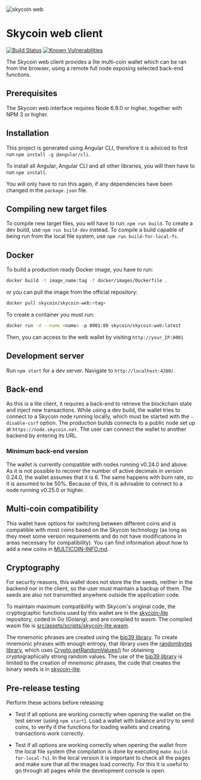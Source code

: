 ![skycoin web](https://user-images.githubusercontent.com/8619106/56056491-f4bd8d80-5d79-11e9-8e55-8ebf2668edac.png)

# Skycoin web client

[![Build Status](https://travis-ci.org/skycoin/skycoin-web.svg?branch=master)](https://travis-ci.org/skycoin/skycoin-web)
[![Known Vulnerabilities](https://snyk.io/test/github/skycoin/skycoin-web/badge.svg)](https://snyk.io/test/github/skycoin/skycoin-web)

The Skycoin web client provides a lite multi-coin wallet which can be ran from the browser, using a remote full node exposing selected back-end functions.

## Prerequisites

The Skycoin web interface requires Node 6.9.0 or higher, together with NPM 3 or higher.

## Installation

This project is generated using Angular CLI, therefore it is adviced to first run `npm install -g @angular/cli`.

To install all Angular, Angular CLI and all other libraries, you will then have to run `npm install`.

You will only have to run this again, if any dependencies have been changed in the `package.json` file.

## Compiling new target files

To compile new target files, you will have to run: `npm run build`. To create a dev build, use `npm run build-dev`
instead. To compile a build capable of being run from the local file system, use `npm run build-for-local-fs`.

## Docker

To build a production ready Docker image, you have to run:

```sh
docker build -t image_name:tag -f docker/images/Dockerfile .
```

or you can pull the image from the official repository:

```sh
docker pull skycoin/skycoin-web:<tag>
```

To create a container you must run:

```sh
docker run -d --name <name> -p 8001:80 skycoin/skycoin-web:latest
```

Then, you can access to the web wallet by visiting `http://your_IP:8001`

## Development server

Run `npm start` for a dev server. Navigate to `http://localhost:4200/`.

## Back-end

As this is a lite client, it requires a back-end to retrieve the blockchain state and inject new transactions. While using
a dev build, the wallet tries to connect to a Skycoin node running locally, which must be started with the `-disable-csrf`
option. The production builds connects to a public node set up at `https://node.skycoin.net`. The user can connect the wallet
to another backend by entering its URL.

### Minimum back-end version

The wallet is currently compatible with nodes running v0.24.0 and above. As it is not possible to recover the number of active
decimals in version 0.24.0, the wallet assumes that it is 6. The same happens with burn rate, so it is assumed to be 50%.
Because of this, it is advisable to connect to a node running v0.25.0 or higher.

## Multi-coin compatibility

This wallet have options for switching between different coins and is compatible with most coins based on the Skycoin
technology (as long as they meet some version requirements and do not have modifications in areas necessary for
compatibility). You can find information about how to add a new coins in [MULTICOIN-INFO.md](MULTICOIN-INFO.md).

## Cryptography

For security reasons, this wallet does not store the the seeds, neither in the backend nor in the client, so the user must
maintain a backup of them. The seeds are also not transmitted anywhere outside the application code.

To maintain maximum compatibility with Skycoin's original code, the cryptographic functions used by this wallet are in the
[skycoin-lite](https://github.com/skycoin/skycoin-lite) repository, coded in Go (Golang), and are compiled to wasm.
The compiled wasm file is [src/assets/scripts/skycoin-lite.wasm](/src/assets/scripts/skycoin-lite.wasm).

The mnemonic phrases are created using the [bip39 library](https://www.npmjs.com/package/bip39). To create mnemonic phrases
with enough entropy, that library uses the [randombytes library](https://www.npmjs.com/package/randombytes), which uses
[Crypto.getRandomValues()](https://developer.mozilla.org/en-US/docs/Web/API/Crypto/getRandomValues) for obtaining
cryptographically strong random values. The use of the [bip39 library](https://www.npmjs.com/package/bip39) is limited to
the creation of mnemonic phrases, the code that creates the binary seeds is in
[skycoin-lite](https://github.com/skycoin/skycoin-lite).

## Pre-release testing

Perform these actions before releasing:

- Test if all options are working correctly when opening the wallet on the test server (using `npm start`). Load a wallet with balance and try to send coins, to verify if the functions for loading wallets and creating transactions work correctly.

- Test if all options are working correctly when opening the wallet from the local file system (the compilation is done by executing `make build-for-local-fs`). In the local version it is important to check all the pages and make sure that all the images load correctly. For this it is useful to go through all pages while the development console is open.
